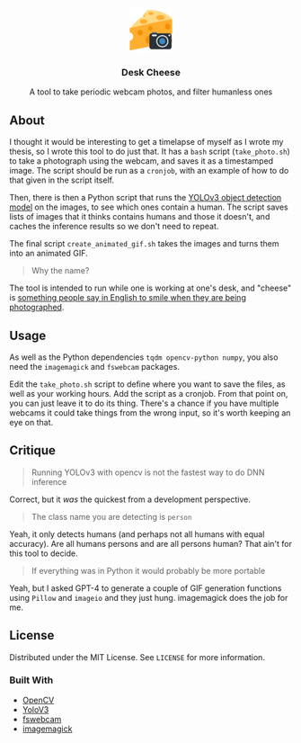 <!-- PROJECT LOGO -->
<br />
<div align="center">
  <a href="https://github.com/Wheest/desk-cheese">
    <img src="logo.png" alt="Logo" width="80" height="80">
  </a>

  <h3 align="center">Desk Cheese</h3>

  <p align="center">
    A tool to take periodic webcam photos, and filter humanless ones
  </p>
</div>



## About

I thought it would be interesting to get a timelapse of myself as I wrote my thesis, so I wrote this tool to do just that.
It has a `bash` script (`take_photo.sh`) to take a photograph using the webcam, and saves it as a timestamped image.
The script should be run as a `cronjob`, with an example of how to do that given in the script itself.

Then, there is then a Python script that runs the [YOLOv3 object detection model](https://pjreddie.com/darknet/yolo/) on the images, to see which ones contain a human.
The script saves lists of images that it thinks contains humans and those it doesn't, and caches the inference results so we don't need to repeat.

The final script `create_animated_gif.sh` takes the images and turns them into an animated GIF.

> Why the name?

The tool is intended to run while one is working at one's desk, and "cheese" is [something people say in English to smile when they are being photographed](https://en.wikipedia.org/wiki/Say_cheese).

## Usage

As well as the Python dependencies `tqdm opencv-python numpy`, you also need the `imagemagick` and `fswebcam` packages.

Edit the `take_photo.sh` script to define where you want to save the files, as well as your working hours.
Add the script as a cronjob.
From that point on, you can just leave it to do its thing.
There's a chance if you have multiple webcams it could take things from the wrong input, so it's worth keeping an eye on that.

## Critique

> Running YOLOv3 with opencv is not the fastest way to do DNN inference

Correct, but it _was_ the quickest from a development perspective.

> The class name you are detecting is `person`

Yeah, it only detects humans (and perhaps not all humans with equal accuracy).
Are all humans persons and are all persons human?
That ain't for this tool to decide.

> If everything was in Python it would probably be more portable

Yeah, but I asked GPT-4 to generate a couple of GIF generation functions using `Pillow` and `imageio` and they just hung.
imagemagick does the job for me.


<!-- LICENSE -->
## License

Distributed under the MIT License. See `LICENSE` for more information.

### Built With

* [OpenCV](https://opencv.org/)
* [YoloV3](https://pjreddie.com/darknet/yolo/)
* [fswebcam](https://www.sanslogic.co.uk/fswebcam/)
* [imagemagick](https://imagemagick.org/index.php)
